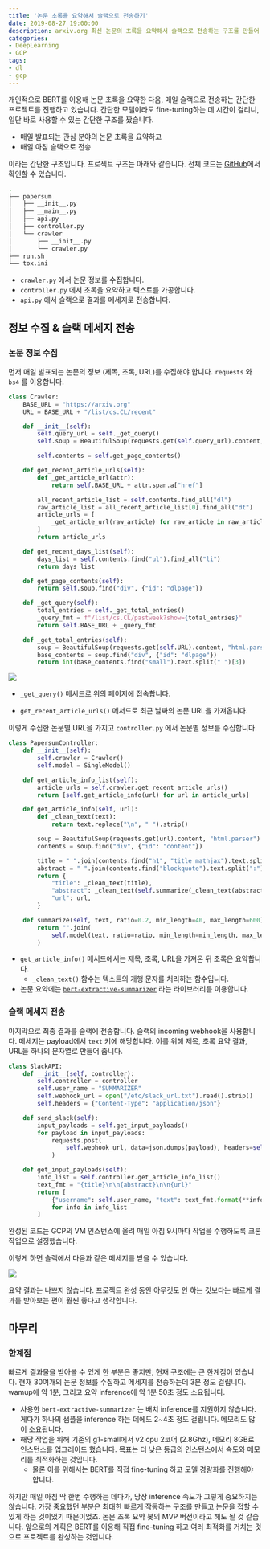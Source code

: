 ```yaml
---
title: '논문 초록을 요약해서 슬랙으로 전송하기'
date: 2019-08-27 19:00:00
description: arxiv.org 최신 논문의 초록을 요약해서 슬랙으로 전송하는 구조를 만들어 봅니다. 
categories:
- DeepLearning
- GCP
tags:
- dl
- gcp
---
```


개인적으로 BERT를 이용해 논문 초록을 요약한 다음, 매일 슬랙으로 전송하는 간단한 프로젝트를 진행하고 있습니다. 간단한 모델이라도 fine-tuning하는 데 시간이 걸리니, 일단 바로 사용할 수 있는 간단한 구조를 짰습니다.

- 매일 발표되는 관심 분야의 논문 초록을 요약하고
- 매일 아침 슬랙으로 전송

이라는 간단한 구조입니다. 프로젝트 구조는 아래와 같습니다. 전체 코드는 [GitHub](https://github.com/novdov/papersum)에서 확인할 수 있습니다.

```bash
.
├── papersum
│   ├── __init__.py
│   ├── __main__.py
│   ├── api.py
│   ├── controller.py
│   └── crawler
│       ├── __init__.py
│       └── crawler.py
├── run.sh
└── tox.ini
```

- `crawler.py` 에서 논문 정보를 수집합니다.
- `controller.py` 에서 초록을 요약하고 텍스트를 가공합니다.
- `api.py` 에서 슬랙으로 결과를 메세지로 전송합니다.



## 정보 수집 & 슬랙 메세지 전송

### 논문 정보 수집

먼저 매일 발표되는 논문의 정보 (제목, 초록, URL)를 수집해야 합니다. `requests` 와 `bs4` 를 이용합니다.

```python
class Crawler:
    BASE_URL = "https://arxiv.org"
    URL = BASE_URL + "/list/cs.CL/recent"

    def __init__(self):
        self.query_url = self._get_query()
        self.soup = BeautifulSoup(requests.get(self.query_url).content, "html.parser")

        self.contents = self.get_page_contents()

    def get_recent_article_urls(self):
        def _get_article_url(attr):
            return self.BASE_URL + attr.span.a["href"]

        all_recent_article_list = self.contents.find_all("dl")
        raw_article_list = all_recent_article_list[0].find_all("dt")
        article_urls = [
            _get_article_url(raw_article) for raw_article in raw_article_list
        ]
        return article_urls

    def get_recent_days_list(self):
        days_list = self.contents.find("ul").find_all("li")
        return days_list

    def get_page_contents(self):
        return self.soup.find("div", {"id": "dlpage"})

    def _get_query(self):
        total_entries = self._get_total_entries()
        _query_fmt = f"/list/cs.CL/pastweek?show={total_entries}"
        return self.BASE_URL + _query_fmt

    def _get_total_entries(self):
        soup = BeautifulSoup(requests.get(self.URL).content, "html.parser")
        base_contents = soup.find("div", {"id": "dlpage"})
        return int(base_contents.find("small").text.split(" ")[3])
```

![](https://drive.google.com/uc?id=1-endf_T6TAT2YtGhHIbgbmp3S91duGj-)

- `_get_query()` 메서드로 위의 페이지에 접속합니다.

- `get_recent_article_urls()` 메서드로 최근 날짜의 논문 URL을 가져옵니다.

이렇게 수집한 논문별 URL을 가지고 `controller.py` 에서 논문별 정보를 수집합니다.

```python
class PapersumController:
    def __init__(self):
        self.crawler = Crawler()
        self.model = SingleModel()

    def get_article_info_list(self):
        article_urls = self.crawler.get_recent_article_urls()
        return [self.get_article_info(url) for url in article_urls]

    def get_article_info(self, url):
        def _clean_text(text):
            return text.replace("\n", " ").strip()

        soup = BeautifulSoup(requests.get(url).content, "html.parser")
        contents = soup.find("div", {"id": "content"})

        title = " ".join(contents.find("h1", "title mathjax").text.split(":")[1:])
        abstract = " ".join(contents.find("blockquote").text.split(":")[1:])
        return {
            "title": _clean_text(title),
            "abstract": _clean_text(self.summarize(_clean_text(abstract))),
            "url": url,
        }

    def summarize(self, text, ratio=0.2, min_length=40, max_length=600):
        return "".join(
            self.model(text, ratio=ratio, min_length=min_length, max_length=max_length)
        )
```

- `get_article_info()` 메서드에서는 제목, 초록, URL을 가져온 뒤 초록은 요약합니다.
  - `_clean_text()` 함수는 텍스트의 개행 문자를 처리하는 함수입니다.
- 논문 요약에는 [`bert-extractive-summarizer`](https://github.com/dmmiller612/bert-extractive-summarizer)  라는 라이브러리를 이용합니다.



### 슬랙 메세지 전송

마지막으로 최종 결과를 슬랙에 전송합니다. 슬랙의 incoming webhook을 사용합니다. 메세지는 payload에서 `text` 키에 해당합니다. 이를 위해 제목, 초록 요약 결과, URL을 하나의 문자열로 만들어 줍니다.

```python
class SlackAPI:
    def __init__(self, controller):
        self.controller = controller
        self.user_name = "SUMMARIZER"
        self.webhook_url = open("/etc/slack_url.txt").read().strip()
        self.headers = {"Content-Type": "application/json"}

    def send_slack(self):
        input_payloads = self.get_input_payloads()
        for payload in input_payloads:
            requests.post(
                self.webhook_url, data=json.dumps(payload), headers=self.headers
            )

    def get_input_payloads(self):
        info_list = self.controller.get_article_info_list()
        text_fmt = "{title}\n\n{abstract}\n\n{url}"
        return [
            {"username": self.user_name, "text": text_fmt.format(**info)}
            for info in info_list
        ]
```

완성된 코드는 GCP의 VM 인스턴스에 올려 매일 아침 9시마다 작업을 수행하도록 크론 작업으로 설정했습니다.



이렇게 하면 슬랙에서 다음과 같은 메세지를 받을 수 있습니다.

![](https://github.com/novdov/papersum/blob/master/example01.png?raw=true)

요약 결과는 나쁘지 않습니다. 프로젝트 완성 동안 아무것도 안 하는 것보다는 빠르게 결과를 받아보는 편이 훨씬 좋다고 생각합니다.



## 마무리

### 한계점

빠르게 결과물을 받아볼 수 있게 한 부분은 좋지만, 현재 구조에는 큰 한계점이 있습니다. 현재 30여개의 논문 정보를 수집하고 메세지를 전송하는데 3분 정도 걸립니다. wamup에 약 1분, 그리고 요약 inference에 약 1분 50초 정도 소요됩니다.

- 사용한 `bert-extractive-summarizer` 는 배치 inference를 지원하지 않습니다. 게다가 하나의 샘플을 inference 하는 데에도 2~4초 정도 걸립니다. 메모리도 많이 소요됩니다.
- 해당 작업을 위해 기존의 g1-small에서 v2 cpu 2코어 (2.8Ghz), 메모리 8GB로 인스턴스를 업그레이드 했습니다. 목표는 더 낮은 등급의 인스턴스에서 속도와 메모리를 최적화하는 것입니다.
  - 물론 이를 위해서는 BERT를 직접 fine-tuning 하고 모델 경량화를 진행해야 합니다.



하지만 매일 아침 딱 한번 수행하는 데다가, 당장 inference 속도가 그렇게 중요하지는 않습니다. 가장 중요했던 부분은 최대한 빠르게 작동하는 구조를 만들고 논문을 접할 수 있게 하는 것이었기 때문이었죠. 논문 초록 요약 봇의 MVP 버전이라고 해도 될 것 같습니다. 앞으로의 계획은 BERT를 이용해 직접 fine-tuning 하고 여러 최적화를 거치는 것으로 프로젝트를 완성하는 것입니다.
